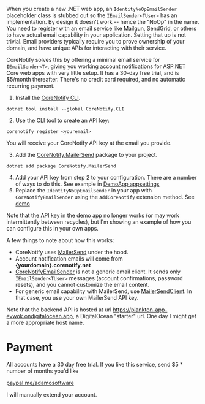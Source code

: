 When you create a new .NET web app, an `IdentityNoOpEmailSender` placeholder class is stubbed out so the `IEmailSender<TUser>` has an implementation. By design it doesn't work -- hence the "NoOp" in the name. You need to register with an email service like Mailgun, SendGrid, or others to have actual email capability in your application. Setting that up is not trivial. Email providers typically require you to prove ownership of your domain, and have unique APIs for interacting with their service.

CoreNotify solves this by offering a minimal email service for `IEmailSender<T>`, giving you working account notifications for ASP.NET Core web apps with very little setup. It has a 30-day free trial, and is $5/month thereafter. There's no credit card required, and no automatic recurring payment.

1. Install the [CoreNotify CLI](https://www.nuget.org/packages/CoreNotify.CLI).
```
dotnet tool install --global CoreNotify.CLI
```
2. Use the CLI tool to create an API key:
```
corenotify register <youremail>
```
You will receive your CoreNotify API key at the email you provide.

3. Add the [CoreNotify.MailerSend](https://www.nuget.org/packages/CoreNotify.MailerSend/) package to your project.
```
dotnet add package CoreNotify.MailerSend
```
4. Add your API key from step 2 to your configuration. There are a number of ways to do this. See example in [DemoApp appsettings](https://github.com/adamfoneil/CoreNotify/blob/master/DemoApp/appsettings.json#L2)
5. Replace the `IdentityNoOpEmailSender` in your app with `CoreNotifyEmailSender` using the `AddCoreNotify` extension method. See [demo](https://github.com/adamfoneil/CoreNotify/blob/master/DemoApp/Program.cs#L33)

Note that the API key in the demo app no longer works (or may work intermittently between recycles), but I'm showing an example of how you can configure this in your own apps.

A few things to note about how this works:
- CoreNotify uses [MailerSend](https://www.mailersend.com/) under the hood.
- Account notification emails will come from **{yourdomain}.corenotify.net**
- [CoreNotifyEmailSender](https://github.com/adamfoneil/CoreNotify/blob/master/CoreNotify.MailerSend/CoreNotifyEmailSender.cs) is not a generic email client. It sends only `IEmailSender<TUser>` messages (account confirmations, password resets), and you cannot customize the email content.
- For generic email capability with MailerSend, use [MailerSendClient](https://github.com/adamfoneil/CoreNotify/blob/master/CoreNotify.MailerSend/MailerSendClient.cs). In that case, you use your own MailerSend API key.

Note that the backend API is hosted at url https://plankton-app-evwok.ondigitalocean.app, a DigitalOcean "starter" url. One day I might get a more appropriate host name.

# Payment
All accounts have a 30 day free trial. If you like this service, send $5 * number of months you'd like

[paypal.me/adamosoftware](https://paypal.me/adamosoftware?country.x=US&locale.x=en_US)

I will manually extend your account.
